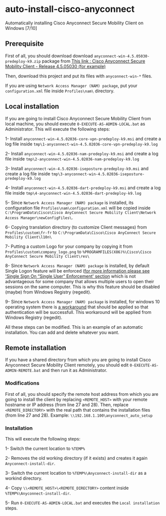 # auto-install-cisco-anyconnect
Automatically installing Cisco Anyconnect Secure Mobility Client on Windows [7/10]

## Prerequisite
First of all, you should download download ``anyconnect-win-4.5.05030-predeploy-k9.zip`` package from [This link : Cisco Anyconnect Secure Mobility Client - Release 4.5.05030 (for example)](https://software.cisco.com/download/home/286281283/type/282364313/release/4.5.05030?i=!pp)

Then, download this project and put its files with `anyconnect-win-*` files.

If you are using `Network Access Manager (NAM) package`, put your `configuration.xml` file inside `Profiles\nam\` directory.

## Local installation
If you are going to install Cisco Anyconnect Secure Mobility Client from local machine, you should execute `0-EXECUTE-AS-ADMIN-LOCAL.bat` as Administrator.
This will execute the following steps:

1- Install ``anyconnect-win-4.5.02036-core-vpn-predeploy-k9.msi`` and create a log file inside `tmp\1-anyconnect-win-4.5.02036-core-vpn-predeploy-k9.log`

2- Install ``anyconnect-win-4.5.02036-nam-predeploy-k9.msi`` and create a log file inside `tmp\2-anyconnect-win-4.5.02036-nam-predeploy-k9.log`

3- Install ``anyconnect-win-4.5.02036-iseposture-predeploy-k9.msi`` and create a log file inside `tmp\3-anyconnect-win-4.5.02036-iseposture-predeploy-k9.log`

4- Install ``anyconnect-win-4.5.02036-dart-predeploy-k9.msi`` and create a log file inside `tmp\4-anyconnect-win-4.5.02036-dart-predeploy-k9.log`

5- Since `Network Access Manager (NAM) package` is installed, its configuration file `Profiles\nam\configuration.xml` will be copied inside `C:\ProgramData\Cisco\Cisco AnyConnect Secure Mobility Client\Network Access Manager\newConfigFiles\`.

6- Copying translation directory (to customize Client messages) from `Profiles\custom\fr-fr` to `C:\ProgramData\Cisco\Cisco AnyConnect Secure Mobility Client\l10n\`

7- Putting a custom Logo for your company by copying it from `Profiles\custom\company_logo.png` to `%PROGRAMFILES(X86)%\Cisco\Cisco AnyConnect Secure Mobility Client\res\`

8- Since `Network Access Manager (NAM) package` is installed, by default Single Logon feature will be enforced ([for more information please see 'Single Sign On “Single User” Enforcement' section](https://www.cisco.com/c/en/us/td/docs/security/vpn_client/anyconnect/anyconnect45/administration/guide/b_AnyConnect_Administrator_Guide_4-5/configure_nam.html) which is not advantageous for some company that allows multiple users to open their sessions on the same computer. This is why this feature should be disabled (maybe) from Windows Registry (regedit).

9- Since `Network Access Manager (NAM) package` is installed, for windows 10 operating system there is [a workaround](https://quickview.cloudapps.cisco.com/quickview/bug/CSCuw01496) that should be applied so that authentication will be successfull. This workaround will be applied from Windows Registry (regedit).

All these steps can be modified. This is an example of an automatic installation. You can add and delete whatever you want.


## Remote installation
If you have a shared directory from which you are going to install Cisco Anyconnect Secure Mobility Client remotely, you should  edit `0-EXECUTE-AS-ADMIN-REMOTE.bat` and then run it as Administrator.

### Modifications
First of all, you should specify the remote host address from which you are going to install the client by replacing `<REMOTE_HOST>` with your remote hostname or IP address (from line 27 and 28).
Then, replace `<REMOTE_DIRECTORY>` with the real path that contains the installation files (from line 27 and 28).
Example: `\\192.168.1.100\anyconnect_auto_setup`

### Installation
This will execute the following steps:

1- Switch the current location to `%TEMP%`

2- Removes the old working directory (if it exists) and creates it again `Anyconnect-install-dir`.

3- Switch the current location to `%TEMP%\Anyconnect-install-dir` as a workind directory.

4- Copy `\\<REMOTE_HOST>\<REMOTE_DIRECTORY>` content inside `%TEMP%\Anyconnect-install-dir`.

5- Run `0-EXECUTE-AS-ADMIN-LOCAL.bat` and executes the `Local installation` steps.


